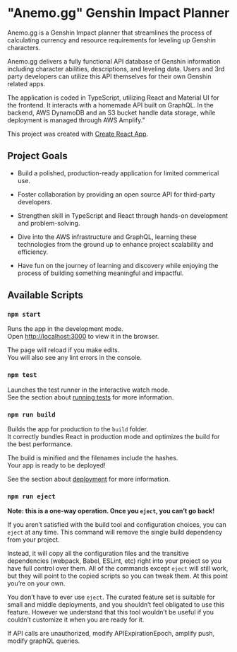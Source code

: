 # "Anemo.gg" Genshin Impact Planner

Anemo.gg is a Genshin Impact planner that streamlines the process of calculating currency and resource requirements for leveling up Genshin characters.

Anemo.gg delivers a fully functional API database of Genshin information including character abilities, descriptions, and leveling data. Users and 3rd party developers can utilize this API themselves for their own Genshin related apps.

The application is coded in TypeScript, utilizing React and Material UI for the frontend. It interacts with a homemade API built on GraphQL. In the backend, AWS DynamoDB and an S3 bucket handle data storage, while deployment is managed through AWS Amplify."

This project was created with [Create React App](https://github.com/facebook/create-react-app).

## Project Goals

-   Build a polished, production-ready application for limited commerical use.

-   Foster collaboration by providing an open source API for third-party developers.

-   Strengthen skill in TypeScript and React through hands-on development and problem-solving.

-   Dive into the AWS infrastructure and GraphQL, learning these technologies from the ground up to enhance project scalability and efficiency.

-   Have fun on the journey of learning and discovery while enjoying the process of building something meaningful and impactful.

## Available Scripts

### `npm start`

Runs the app in the development mode.\
Open [http://localhost:3000](http://localhost:3000) to view it in the browser.

The page will reload if you make edits.\
You will also see any lint errors in the console.

### `npm test`

Launches the test runner in the interactive watch mode.\
See the section about [running tests](https://facebook.github.io/create-react-app/docs/running-tests) for more information.

### `npm run build`

Builds the app for production to the `build` folder.\
It correctly bundles React in production mode and optimizes the build for the best performance.

The build is minified and the filenames include the hashes.\
Your app is ready to be deployed!

See the section about [deployment](https://facebook.github.io/create-react-app/docs/deployment) for more information.

### `npm run eject`

**Note: this is a one-way operation. Once you `eject`, you can’t go back!**

If you aren’t satisfied with the build tool and configuration choices, you can `eject` at any time. This command will remove the single build dependency from your project.

Instead, it will copy all the configuration files and the transitive dependencies (webpack, Babel, ESLint, etc) right into your project so you have full control over them. All of the commands except `eject` will still work, but they will point to the copied scripts so you can tweak them. At this point you’re on your own.

You don’t have to ever use `eject`. The curated feature set is suitable for small and middle deployments, and you shouldn’t feel obligated to use this feature. However we understand that this tool wouldn’t be useful if you couldn’t customize it when you are ready for it.

If API calls are unauthorized, modify APIExpirationEpoch, amplify push, modify graphQL queries.
